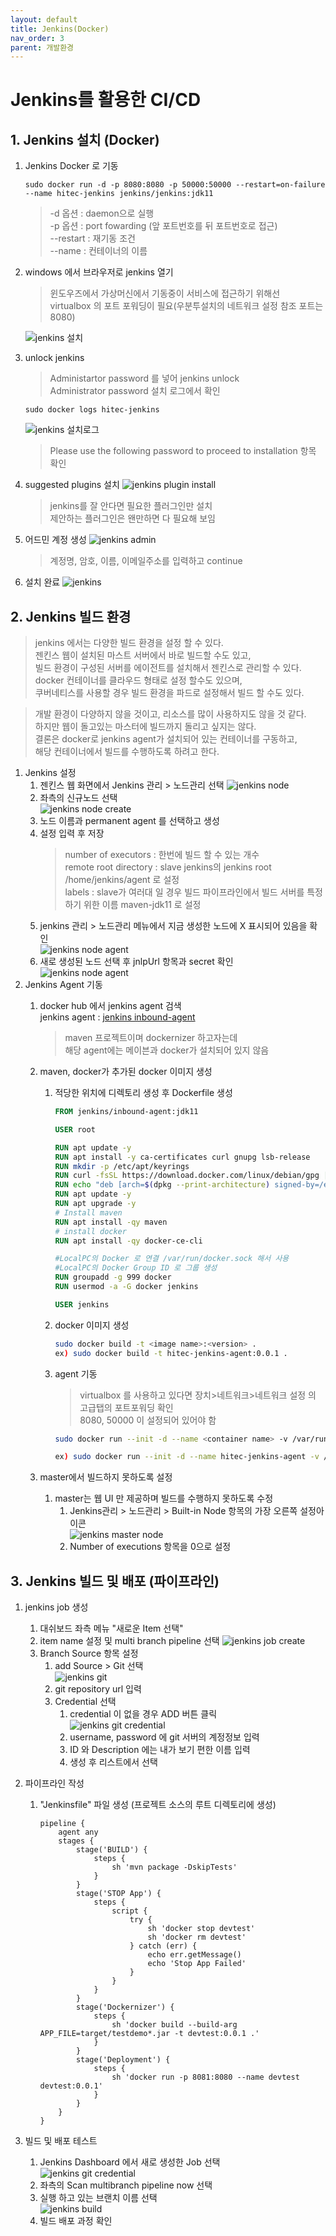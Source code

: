 ```yaml
---
layout: default
title: Jenkins(Docker) 
nav_order: 3
parent: 개발환경
---
```


# Jenkins를 활용한 CI/CD

## 1. Jenkins 설치 (Docker)

1. Jenkins Docker 로 기동
    ```
    sudo docker run -d -p 8080:8080 -p 50000:50000 --restart=on-failure --name hitec-jenkins jenkins/jenkins:jdk11
    ```
    > -d 옵션 : daemon으로 실행   
    > -p 옵션 : port fowarding (앞 포트번호를 뒤 포트번호로 접근)   
    > --restart : 재기동 조건   
    > --name : 컨테이너의 이름

2. windows 에서 브라우저로 jenkins 열기
    > 윈도우즈에서 가상머신에서 기동중이 서비스에 접근하기 위해선   
    > virtualbox 의 포트 포워딩이 필요(우분투설치의 네트워크 설정 참조 포트는 8080)   

    ![jenkins 설치](../image/DevEnv/jenkins1.png)   

3. unlock jenkins
    > Administartor password 를 넣어 jenkins unlock   
    > Administrator password 설치 로그에서 확인 

    ```
    sudo docker logs hitec-jenkins
    ```

    ![jenkins 설치로그](../image/DevEnv/jenkins2.png)    

    > Please use the following password to proceed to installation 항목 확인   

4. suggested plugins 설치
    ![jenkins plugin install](../image/DevEnv/jenkins3.png)    
    > jenkins를 잘 안다면 필요한 플러그인만 설치   
    > 제안하는 플러그인은 왠만하면 다 필요해 보임    

5. 어드민 계정 생성
    ![jenkins admin](../image/DevEnv/jenkins4.png)    
    >계정명, 암호, 이름, 이메일주소를 입력하고 continue

6. 설치 완료
    ![jenkins](../image/DevEnv/jenkins5.png)    

## 2. Jenkins 빌드 환경   
> jenkins 에서는 다양한 빌드 환경을 설정 할 수 있다.    
> 젠킨스 웹이 설치된 마스트 서버에서 바로 빌드할 수도 있고,   
> 빌드 환경이 구성된 서버를 에이전트를 설치해서 젠킨스로 관리할 수 있다.    
> docker 컨테이너를 클라우드 형태로 설정 할수도 있으며,   
> 쿠버네티스를 사용할 경우 빌드 환경을 파드로 설정해서 빌드 할 수도 있다.    

> 개발 환경이 다양하지 않을 것이고, 리소스를 많이 사용하지도 않을 것 같다.   
> 하지만 웹이 돌고있는 마스터에 빌드까지 돌리고 싶지는 않다.   
> 결론은 docker로 jenkins agent가 설치되어 있는 컨테이너를 구동하고,   
> 해당 컨테이너에서 빌드를 수행하도록 하려고 한다.   

1. Jenkins 설정
    1. 젠킨스 웹 화면에서 Jenkins 관리 > 노드관리 선택
    ![jenkins node](../image/DevEnv/jenkins6.png)    
    2. 좌측의 신규노드 선택   
    ![jenkins node create](../image/DevEnv/jenkins7.png)    
    3. 노드 이름과 permanent agent 를 선택하고 생성   
    4. 설정 입력 후 저장   
        > number of executors : 한번에 빌드 할 수 있는 개수   
        > remote root directory : slave jenkins의 jenkins root /home/jenkins/agent 로 설정   
        > labels : slave가 여러대 일 경우 빌드 파이프라인에서 빌드 서버를 특정하기 위한 이름 maven-jdk11 로 설정   
    5. jenkins 관리 > 노드관리 메뉴에서 지금 생성한 노드에 X 표시되어 있음을 확인   
    ![jenkins node agent](../image/DevEnv/jenkins8.png)    
    6. 새로 생성된 노드 선택 후 jnlpUrl 항목과 secret 확인   
    ![jenkins node agent](../image/DevEnv/jenkins9.png)    
2. Jenkins Agent 기동   
    1. docker hub 에서 jenkins agent 검색   
        jenkins agent : [jenkins inbound-agent][jenkins-inbound-agent]     

        [jenkins-inbound-agent]: https://hub.docker.com/r/jenkins/inbound-agent "inbound agent"
        > maven 프로젝트이며 dockernizer 하고자는데   
        > 해당 agent에는 메이븐과 docker가 설치되어 있지 않음   
    2. maven, docker가 추가된 docker 이미지 생성   
        1. 적당한 위치에 디렉토리 생성 후 Dockerfile 생성   
            ```Dockerfile
            FROM jenkins/inbound-agent:jdk11

            USER root

            RUN apt update -y
            RUN apt install -y ca-certificates curl gnupg lsb-release
            RUN mkdir -p /etc/apt/keyrings
            RUN curl -fsSL https://download.docker.com/linux/debian/gpg | gpg --dearmor -o /etc/apt/keyrings/docker.gpg
            RUN echo "deb [arch=$(dpkg --print-architecture) signed-by=/etc/apt/keyrings/docker.gpg] https://download.docker.com/linux/debian $(lsb_release -cs) stable" | tee /etc/apt/sources.list.d/docker.list > /dev/null
            RUN apt update -y
            RUN apt upgrade -y
            # Install maven
            RUN apt install -qy maven
            # install docker
            RUN apt install -qy docker-ce-cli

            #LocalPC의 Docker 로 연결 /var/run/docker.sock 해서 사용
            #LocalPC의 Docker Group ID 로 그룹 생성   
            RUN groupadd -g 999 docker
            RUN usermod -a -G docker jenkins

            USER jenkins
            ```
        2. docker 이미지 생성   
   
            ```sh
            sudo docker build -t <image name>:<version> .
            ex) sudo docker build -t hitec-jenkins-agent:0.0.1 .
            ```
        3. agent 기동
            > virtualbox 를 사용하고 있다면 장치>네트워크>네트워크 설정 의 고급탭의 포트포워딩 확인    
            > 8080, 50000 이 설정되어 있어야 함   

            ```sh
            sudo docker run --init -d --name <container name> -v /var/run/docker.sock:/var/run/docker.sock <빌드한 jenkins agent  image name> -url http://<localpc ip>:8080 <secret> <agent name>

            ex) sudo docker run --init -d --name hitec-jenkins-agent -v /var/run/docker.sock:/var/run/docker.sock hitec-jenkins-agent:0.0.1 -url http://192.168.56.1:8080 79545126d8b99e0835deac627b7a56a54f5248942a32fc58f37f141c19ac401e maven-jdk11
            ```
    3. master에서 빌드하지 못하도록 설정   
        1. master는 웹 UI 만 제공하며 빌드를 수행하지 못하도록 수정   
            1. Jenkins관리 > 노드관리 > Built-in Node 항목의 가장 오른쪽 설정아이콘   
            ![jenkins master node](../image/DevEnv/jenkins10.png)    
            2. Number of executions 항목을 0으로 설정   

## 3. Jenkins 빌드 및 배포 (파이프라인)    
1. jenkins job 생성   
    1. 대쉬보드 좌측 메뉴 "새로운 Item 선택"   
    2. item name 설정 및 multi branch pipeline 선택
        ![jenkins job create](../image/DevEnv/jenkins11.png)    
    3. Branch Source 항목 설정   
        1. add Source > Git 선택    
            ![jenkins git](../image/DevEnv/jenkins12.png)     
        2. git repository url 입력    
        3. Credential 선택    
            1. credential 이 없을 경우 ADD 버튼 클릭   
                ![jenkins git credential](../image/DevEnv/jenkins13.png)    
            2. username, password 에 git 서버의 계정정보 입력   
            3. ID 와 Description 에는 내가 보기 편한 이름 입력   
            4. 생성 후 리스트에서 선택   

2. 파이프라인 작성   
   
    1. "Jenkinsfile" 파일 생성 (프로젝트 소스의 루트 디렉토리에 생성)   
        ```Jenkinsfile
        pipeline {
            agent any
            stages {
                stage('BUILD') {
                    steps {
                        sh 'mvn package -DskipTests'
                    }
                }
                stage('STOP App') {
                    steps {
                        script {
                            try {
                                sh 'docker stop devtest'
                                sh 'docker rm devtest' 
                            } catch (err) {
                                echo err.getMessage()
                                echo 'Stop App Failed'
                            }
                        }
                    }
                }
                stage('Dockernizer') {
                    steps {
                        sh 'docker build --build-arg APP_FILE=target/testdemo*.jar -t devtest:0.0.1 .'
                    }
                }
                stage('Deployment') {
                    steps {
                        sh 'docker run -p 8081:8080 --name devtest devtest:0.0.1'
                    }
                }
            }
        }
        ```

3. 빌드 및 배포 테스트
    1. Jenkins Dashboard 에서 새로 생성한 Job 선택      
        ![jenkins git credential](../image/DevEnv/jenkins14.png)    
    2. 좌측의 Scan multibranch pipeline now 선택   
    3. 실행 하고 있는 브랜치 이름 선택   
        ![jenkins build](../image/DevEnv/jenkins15.png)    
    4. 빌드 배포 과정 확인   